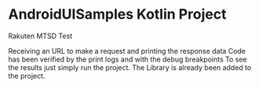 # AndroidUISamples Kotlin Project
Rakuten MTSD Test

Receiving an URL to make a request and printing the response data
Code has been verified by the print logs and with the debug breakpoints
To see the results just simply run the project. The Library is already been added to the project.
